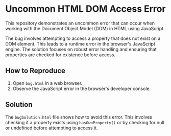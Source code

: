 # Uncommon HTML DOM Access Error

This repository demonstrates an uncommon error that can occur when working with the Document Object Model (DOM) in HTML using JavaScript.

The bug involves attempting to access a property that does not exist on a DOM element. This leads to a runtime error in the browser's JavaScript engine.  The solution focuses on robust error handling and ensuring that properties are checked for existence before access.

## How to Reproduce

1. Open `bug.html` in a web browser.
2. Observe the JavaScript error in the browser's developer console. 

## Solution

The `bugSolution.html` file shows how to avoid this error. This involves checking if a property exists using `hasOwnProperty()` or by checking for null or undefined before attempting to access it.